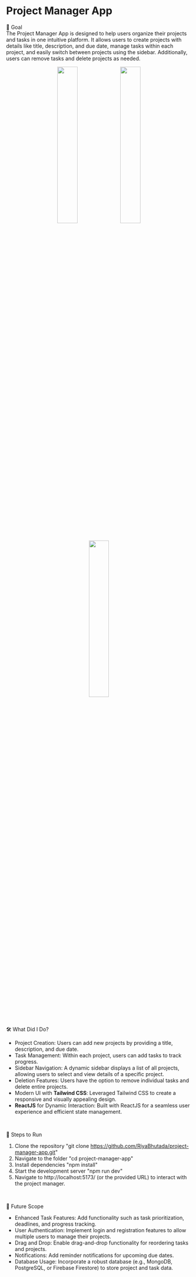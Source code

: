 # Project Manager App

🎯 Goal <br/>
The Project Manager App is designed to help users organize their projects and tasks in one intuitive platform. It allows users to create projects with details like title, description, and due date, manage tasks within each project, and easily switch between projects using the sidebar. Additionally, users can remove tasks and delete projects as needed.
<br/>

<div align="center">
  <img width="33%" src="https://github.com/user-attachments/assets/61135700-05f9-409a-aef7-308cfc95cff2" />
  <img width="33%" src="https://github.com/user-attachments/assets/83ef1d54-c33a-4a87-9462-39fcfbd09628" />
  <img width="33%" src="https://github.com/user-attachments/assets/96e63448-cb3d-4196-a08a-0523f991dbfb" />
</div>
<br/>

🛠 What Did I Do?
- Project Creation: Users can add new projects by providing a title, description, and due date.
- Task Management: Within each project, users can add tasks to track progress.
- Sidebar Navigation: A dynamic sidebar displays a list of all projects, allowing users to select and view details of a specific project.
- Deletion Features: Users have the option to remove individual tasks and delete entire projects.
- Modern UI with <b>Tailwind CSS</b>: Leveraged Tailwind CSS to create a responsive and visually appealing design.
- <b>ReactJS</b> for Dynamic Interaction: Built with ReactJS for a seamless user experience and efficient state management.
<br/>

🚀 Steps to Run
1) Clone the repository "git clone https://github.com/RiyaBhutada/project-manager-app.git"
2) Navigate to the folder "cd project-manager-app"
3) Install dependencies "npm install"
4) Start the development server "npm run dev"
5) Navigate to http://localhost:5173/ (or the provided URL) to interact with the project manager.
<br/>

🔮 Future Scope
- Enhanced Task Features: Add functionality such as task prioritization, deadlines, and progress tracking.
- User Authentication: Implement login and registration features to allow multiple users to manage their projects.
- Drag and Drop: Enable drag-and-drop functionality for reordering tasks and projects.
- Notifications: Add reminder notifications for upcoming due dates.
- Database Usage: Incorporate a robust database (e.g., MongoDB, PostgreSQL, or Firebase Firestore) to store project and task data. 

